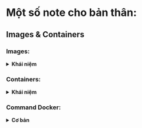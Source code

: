 # Một số note cho bản thân:

## Images & Containers

### Images:
<details>
  <summary>
    <strong>Khái niệm</strong>
  </summary>
Images là một trong hai block xây dựng cốt lõi mà Docker hướng đến (block còn lại là "Containers").

Images là các bản **blueprint** / **template** cho containers. Chúng chỉ có quyền đọc (read-only) và chứa ứng dụng cũng như môi trường ứng dụng cần thiết (hệ điều hành, runtime, công cụ, ...).

Images không tự chạy mà thay vào đó, chúng có thể được thực thi dưới dạng containers. Images có thể được **xây dựng sẵn** (ví dụ như các images chính thức ta có thể tìm thấy trên [DockerHub](https://hub.docker.com/)) hoặc ta có thể **tự xây dựng** image của mình bằng cách định nghĩa một Dockerfile. Dockerfiles chứa các **instruction** được thực hiện khi một image được xây dựng (`docker build .`).

Mỗi hướng dẫn sau đó tạo ra một **layer** trong image. Các layer được sử dụng để xây dựng lại và chia sẻ image một cách hiệu quả.

Lệnh `CMD` là một lệnh đặc biệt: Nó **không được thực thi khi image được xây dựng** mà khi một **container được tạo và khởi động** dựa trên image đó.
</details>

### Containers:

<details>
  <summary>
    <strong>Khái niệm</strong>
  </summary>
Containers là **block xây dựng cốt lõi khác** mà Docker hướng đến. Containers là **các instance đang chạy** của Images. Khi bạn tạo một container (qua lệnh `docker run`), một layer mỏng có quyền đọc-ghi (read-write) được thêm vào trên cùng của Image.

Do đó, **nhiều Containers có thể được khởi động dựa trên cùng một Image**. Tất cả các Containers chạy một cách **cô lập**, nghĩa là chúng không chia sẻ bất kỳ trạng thái ứng dụng hoặc dữ liệu nào đã ghi xuống.

Chúng ta cần tạo và khởi động một Container để bắt đầu ứng dụng bên trong Container. Vì vậy, Containers là những gì cuối cùng được thực thi - cả trong giai đoạn **development** và **production**.
</details>

### Command Docker:

<details>
  <summary>
    <strong>Cơ bản</strong>
  </summary>
  
  - `docker build .`: build một Dokerfile và tạo ra một Image dựa vào file đó.

  - `t NAME:TAG`: gán `NAME` và `TAG` cho một Image.

- `docker run IMAGE_NAME`: Tạo và start một container mới dựa trên image `IMAGE_NAME` (có thể sử dụng image id)

  - `--name NAME`: gán `NAME` vào container. `NAME` có thể dùng để dừng, xóa, vv...

  - `-d`: chạy container này ở **detach mode** - output được in ra bởi container này sẽ không được hiển thị trên màn hình.

  - `-it`: chạy container ở **interactive mode** - container / chương trình khi đó sẽ sẵn sàng để nhận input thông qua command prompt / terminal. Có thể dừng container với phím tắt `CTRL + C` khi sử dụng `-it`.

  - `--rm`: **tự động xóa** container này khi nó dừng lại.

- `docker ps`: Liệt kê tất cả các container **đang chạy**.

  - `-a`: Liệt kê tất cả các container **đang chạy** và **đang dừng**.

- `docker images`: Liệt kê tất cả các **local images** đang có.

- `docker rm CONTAINER_NAME`: **xóa** một container có tên `CONTAINER_NAME` hoặc có id tương tự.

- `docker rmi IMAGE`: **xóa** image có tên `IMAGE` hoặc có id tương tự.

- `docker container prune`: **xóa tất cả** các container **đang dừng**.

- `docker image prune`: **xóa tất cả** các image **không được sử dụng** (untagged images)

  - `-a`: **xóa tất cả** các **local images**.

- `docker push IMAGE`: **push** một image lên DockerHub (hoặc một registry khác) - image name/tag phải bao gồm repository name/url.

- `docker pull IMAGE`: **pull** (download) một image từ DockerHub (hoặc một registry khác) xuống máy - _lệnh này sẽ được tự động gọi khi dùng lệnh `docker run IMAGE` với điều kiện image chưa được pull về trước đó và không có local image nào có tên tương tự.
  
</details>
